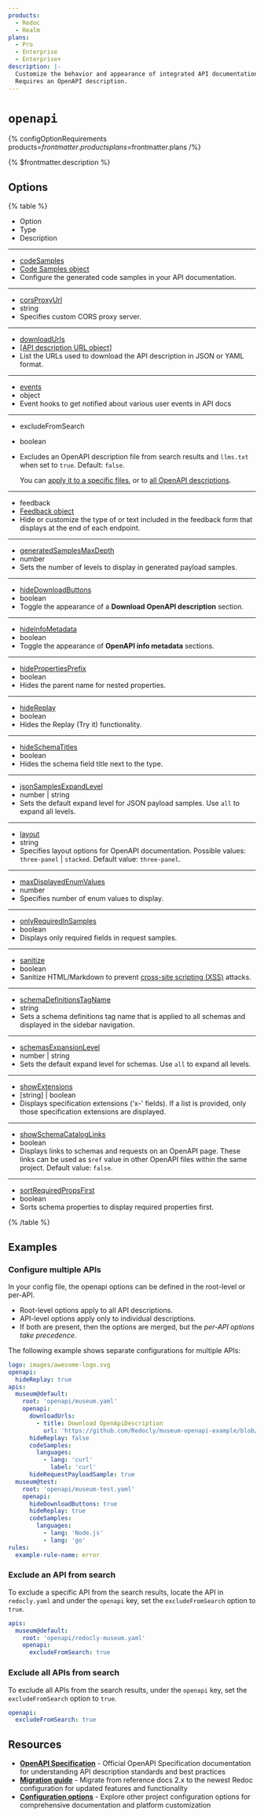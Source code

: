 ```yaml
---
products:
  - Redoc
  - Realm
plans:
  - Pro
  - Enterprise
  - Enterprise+
description: |-
  Customize the behavior and appearance of integrated API documentation.
  Requires an OpenAPI description.
---
```

# `openapi`

{% configOptionRequirements products=$frontmatter.products plans=$frontmatter.plans /%}

{% $frontmatter.description %}

## Options

{% table %}

- Option
- Type
- Description

---

- [codeSamples](./code-samples.md)
- [Code Samples object](./code-samples.md)
- Configure the generated code samples in your API documentation.

---

- [corsProxyUrl](./cors-proxy-url.md)
- string
- Specifies custom CORS proxy server.

---

- [downloadUrls](./download-urls.md)
- [[API description URL object](./download-urls.md#api-description-url-object)]
- List the URLs used to download the API description in JSON or YAML format.

---

- [events](./events.md)
- object
- Event hooks to get notified about various user events in API docs

---

- excludeFromSearch
- boolean
- Excludes an OpenAPI description file from search results and `llms.txt` when set to `true`.
  Default: `false`.

  You can [apply it to a specific files](#exclude-an-api-from-search), or to [all OpenAPI descriptions](#exclude-all-apis-from-search).

---

- feedback
- [Feedback object](../feedback.md#options)
- Hide or customize the type of or text included in the feedback form that displays at the end of each endpoint.

---

- [generatedSamplesMaxDepth](./generated-samples-max-depth.md)
- number
- Sets the number of levels to display in generated payload samples.

---

- [hideDownloadButtons](./hide-download-buttons.md)
- boolean
- Toggle the appearance of a **Download OpenAPI description** section.

---

- [hideInfoMetadata](./hide-info-metadata.md)
- boolean
- Toggle the appearance of **OpenAPI info metadata** sections.

---

- [hidePropertiesPrefix](./hide-properties-prefix.md)
- boolean
- Hides the parent name for nested properties.

---

- [hideReplay](./hide-replay.md)
- boolean
- Hides the Replay (Try it) functionality.

---

- [hideSchemaTitles](./hide-schema-titles.md)
- boolean
- Hides the schema field title next to the type.

---

- [jsonSamplesExpandLevel](./json-samples-expand-level.md)
- number | string
- Sets the default expand level for JSON payload samples.
  Use `all` to expand all levels.

---

- [layout](./layout.md)
- string
- Specifies layout options for OpenAPI documentation.
  Possible values: `three-panel` | `stacked`.
  Default value: `three-panel`.

---

- [maxDisplayedEnumValues](./max-displayed-enum-values.md)
- number
- Specifies number of enum values to display.

---

- [onlyRequiredInSamples](./only-required-in-samples.md)
- boolean
- Displays only required fields in request samples.

---

- [sanitize](./sanitize.md)
- boolean
- Sanitize HTML/Markdown to prevent [cross-site scripting (XSS)](https://owasp.org/www-community/attacks/xss/) attacks.

---

- [schemaDefinitionsTagName](./schema-definitions-tag-name.md)
- string
- Sets a schema definitions tag name that is applied to all schemas and displayed in the sidebar navigation.

---

- [schemasExpansionLevel](./schemas-expansion-level.md)
- number | string
- Sets the default expand level for schemas.
  Use `all` to expand all levels.

---

- [showExtensions](./show-extensions.md)
- [string] | boolean
- Displays specification extensions ('x-' fields).
  If a list is provided, only those specification extensions are displayed.

---

- [showSchemaCatalogLinks](./show-schema-catalog-links.md)
- boolean
- Displays links to schemas and requests on an OpenAPI page.
  These links can be used as `$ref` value in other OpenAPI files within the same project.
  Default value: `false`.

---

- [sortRequiredPropsFirst](./sort-required-props-first.md)
- boolean
- Sorts schema properties to display required properties first.

{% /table %}


## Examples

### Configure multiple APIs

In your config file, the openapi options can be defined in the root-level or per-API.

- Root-level options apply to all API descriptions.
- API-level options apply only to individual descriptions.
- If both are present, then the options are merged, but the _per-API options take precedence_.

The following example shows separate configurations for multiple APIs:

```yaml {% title="redocly.yaml" %}
logo: images/awesome-logo.svg
openapi:
  hideReplay: true
apis:
  museum@default:
    root: 'openapi/museum.yaml'
    openapi:
      downloadUrls:
        - title: Download OpenApiDescription
          url: 'https://github.com/Redocly/museum-openapi-example/blob/main/openapi.yaml'
      hideReplay: false
      codeSamples:
        languages:
          - lang: 'curl'
            label: 'curl'
      hideRequestPayloadSample: true
  museum@test:
    root: 'openapi/museum-test.yaml'
    openapi:
      hideDownloadButtons: true
      hideReplay: true
      codeSamples:
        languages:
          - lang: 'Node.js'
          - lang: 'go'
rules:
  example-rule-name: error
```

### Exclude an API from search

To exclude a specific API from the search results, locate the API in `redocly.yaml` and under the `openapi` key, set the `excludeFromSearch` option to `true`.

```yaml {% title="redocly.yaml" %}
apis:
  museum@default:
    root: 'openapi/redocly-museum.yaml'
    openapi:
      excludeFromSearch: true
```

### Exclude all APIs from search

To exclude all APIs from the search results, under the `openapi` key, set the `excludeFromSearch` option to `true`.

```yaml {% title="redocly.yaml" %}
openapi:
  excludeFromSearch: true
```

## Resources

- **[OpenAPI Specification](https://spec.openapis.org/oas/latest.html)** - Official OpenAPI Specification documentation for understanding API description standards and best practices
- **[Migration guide](./config-migration.md)** - Migrate from reference docs 2.x to the newest Redoc configuration for updated features and functionality
- **[Configuration options](../index.md)** - Explore other project configuration options for comprehensive documentation and platform customization
